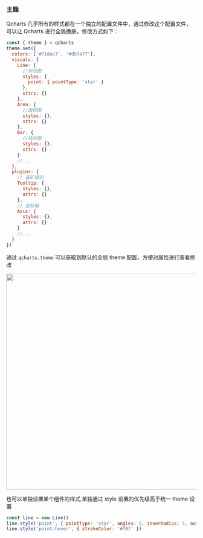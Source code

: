 ### 主题

Qcharts 几乎所有的样式都在一个独立的配置文件中，通过修改这个配置文件，可以让 Qcharts 进行全局换肤，修改方式如下：

```js
const { theme } = qcharts
theme.set({
  colors: ['#71dac7', '#d57a77'],
  visuals: {
    Line: {
      //折线图
      styles: {
        point: { pointType: 'star' }
      },
      sttrs: {}
    },
    Area: {
      //面积图
      styles: {},
      sttrs: {}
    },
    Bar: {
      //柱状图
      styles: {},
      sttrs: {}
    }
    //...
  },
  plugins: {
    // 富矿提示
    Tooltip: {
      styles: {},
      attrs: {}
    },
    // 坐标轴
    Axis: {
      styles: {},
      attrs: {}
    }
    //...
  }
})
```

通过 `qcharts.theme` 可以获取到默认的全局 theme 配置，方便对属性进行查看修改

<img src="https://p0.ssl.qhimg.com/t018869aae1d36f086b.jpg" width="572">

也可以单独设置某个组件的样式,单独通过 style 设置的优先级高于统一 theme 设置

```js
const line = new Line()
line.style('point', { pointType: 'star', angles: 5, innerRadius: 5, outerRadius: 10, strokeColor: '#fff' })
line.style('point:hover', { strokeColor: '#f0f' })
```
